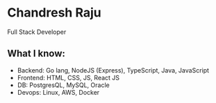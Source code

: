 # Chandresh Raju
Full Stack Developer

## What I know:
- Backend: Go lang, NodeJS (Express), TypeScript, Java, JavaScript
- Frontend: HTML, CSS, JS, React JS
- DB: PostgresQL, MySQL, Oracle
- Devops: Linux, AWS, Docker
